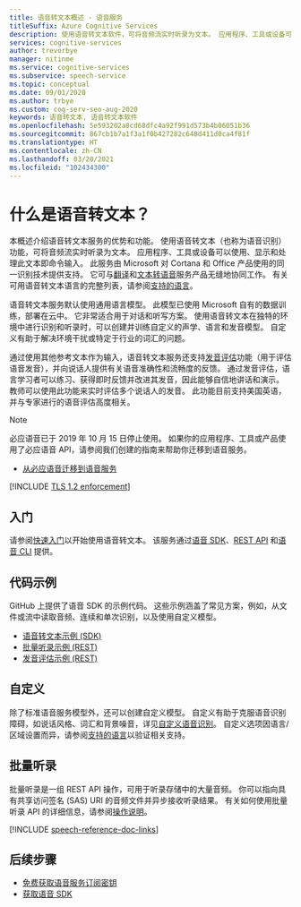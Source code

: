 ```yaml
---
title: 语音转文本概述 - 语音服务
titleSuffix: Azure Cognitive Services
description: 使用语音转文本软件，可将音频流实时听录为文本。 应用程序、工具或设备可以使用、显示和处理此文本输入。 本文概述了语音转文本服务的优势和功能。
services: cognitive-services
author: trevorbye
manager: nitinme
ms.service: cognitive-services
ms.subservice: speech-service
ms.topic: conceptual
ms.date: 09/01/2020
ms.author: trbye
ms.custom: cog-serv-seo-aug-2020
keywords: 语音转文本, 语音转文本软件
ms.openlocfilehash: 5e593202a8cd68dfc4a92f991d573b4b06051b36
ms.sourcegitcommit: 867cb1b7a1f3a1f0b427282c648d411d0ca4f81f
ms.translationtype: HT
ms.contentlocale: zh-CN
ms.lasthandoff: 03/20/2021
ms.locfileid: "102434300"
---
```

# <a name="what-is-speech-to-text"></a>什么是语音转文本？

本概述介绍语音转文本服务的优势和功能。
使用语音转文本（也称为语音识别）功能，可将音频流实时听录为文本。 应用程序、工具或设备可以使用、显示和处理此文本即命令输入。 此服务由 Microsoft 对 Cortana 和 Office 产品使用的同一识别技术提供支持。 它可与<a href="./speech-translation.md" target="_blank">翻译</a>和<a href="./text-to-speech.md" target="_blank">文本转语音</a>服务产品无缝地协同工作。 有关可用语音转文本语言的完整列表，请参阅[支持的语言](language-support.md#speech-to-text)。

语音转文本服务默认使用通用语言模型。 此模型已使用 Microsoft 自有的数据训练，部署在云中。 它非常适合用于对话和听写方案。 使用语音转文本在独特的环境中进行识别和听录时，可以创建并训练自定义的声学、语言和发音模型。 自定义有助于解决环境干扰或特定于行业的词汇的问题。

通过使用其他参考文本作为输入，语音转文本服务还支持[发音评估](rest-speech-to-text.md#pronunciation-assessment-parameters)功能（用于评估语音发音），并向说话人提供有关语音准确性和流畅度的反馈。 通过发音评估，语言学习者可以练习、获得即时反馈并改进其发音，因此能够自信地讲话和演示。 教师可以使用此功能来实时评估多个说话人的发音。 此功能目前支持美国英语，并与专家进行的语音评估高度相关。

> [!NOTE]
> 必应语音已于 2019 年 10 月 15 日停止使用。 如果你的应用程序、工具或产品使用了必应语音 API，请参阅我们创建的指南来帮助你迁移到语音服务。
> - [从必应语音迁移到语音服务](how-to-migrate-from-bing-speech.md)

[!INCLUDE [TLS 1.2 enforcement](../../../includes/cognitive-services-tls-announcement.md)]

## <a name="get-started"></a>入门

请参阅[快速入门](get-started-speech-to-text.md)以开始使用语音转文本。 该服务通过[语音 SDK](speech-sdk.md)、[REST API](rest-speech-to-text.md#pronunciation-assessment-parameters) 和[语音 CLI](spx-overview.md) 提供。

## <a name="sample-code"></a>代码示例

GitHub 上提供了语音 SDK 的示例代码。 这些示例涵盖了常见方案，例如，从文件或流中读取音频、连续和单次识别，以及使用自定义模型。

- [语音转文本示例 (SDK)](https://github.com/Azure-Samples/cognitive-services-speech-sdk)
- [批量听录示例 (REST)](https://github.com/Azure-Samples/cognitive-services-speech-sdk/tree/master/samples/batch)
- [发音评估示例 (REST)](rest-speech-to-text.md#pronunciation-assessment-parameters)

## <a name="customization"></a>自定义

除了标准语音服务模型外，还可以创建自定义模型。 自定义有助于克服语音识别障碍，如说话风格、词汇和背景噪音，详见[自定义语音识别](./custom-speech-overview.md)。 自定义选项因语言/区域设置而异，请参阅[支持的语言](./language-support.md)以验证相关支持。

## <a name="batch-transcription"></a>批量听录

批量听录是一组 REST API 操作，可用于听录存储中的大量音频。 你可以指向具有共享访问签名 (SAS) URI 的音频文件并异步接收听录结果。 有关如何使用批量听录 API 的详细信息，请参阅[操作说明](batch-transcription.md)。

[!INCLUDE [speech-reference-doc-links](includes/speech-reference-doc-links.md)]

## <a name="next-steps"></a>后续步骤

- [免费获取语音服务订阅密钥](overview.md#try-the-speech-service-for-free)
- [获取语音 SDK](speech-sdk.md)